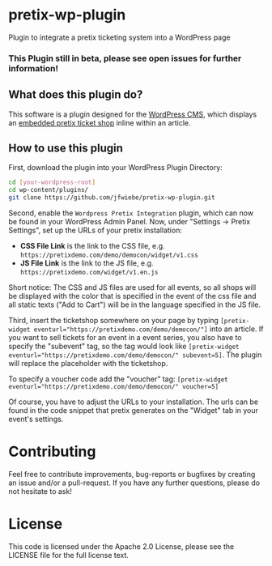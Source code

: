 # pretix-wp-plugin
Plugin to integrate a pretix ticketing system into a WordPress page
### This Plugin still in beta, please see open issues for further information!
## What does this plugin do?
This software is a plugin designed for the [WordPress CMS](https://wordpress.org), which displays an [embedded pretix ticket shop](https://docs.pretix.eu/en/latest/user/events/widget.html) inline within an article.
## How to use this plugin
First, download the plugin into your WordPress Plugin Directory:
```bash
cd [your-wordpress-root]
cd wp-content/plugins/
git clone https://github.com/jfwiebe/pretix-wp-plugin.git
```
Second, enable the `Wordpress Pretix Integration` plugin, which can now be found in your WordPress Admin Panel. Now, under "Settings -> Pretix Settings", set up the URLs of your pretix installation:
+ **CSS File Link** is the link to the CSS file, e.g. `https://pretixdemo.com/demo/democon/widget/v1.css`
+ **JS File Link** is the link to the JS file, e.g. `https://pretixdemo.com/widget/v1.en.js`

Short notice: The CSS and JS files are used for all events, so all shops will be displayed with the color that is specified in the event of the css file and all static texts ("Add to Cart") will be in the language specified in the JS file.

Third, insert the ticketshop somewhere on your page by typing `[pretix-widget eventurl="https://pretixdemo.com/demo/democon/"]` into an article. If you want to sell tickets for an event in a event series, you also have to specify the "subevent" tag, so the tag would look like `[pretix-widget eventurl="https://pretixdemo.com/demo/democon/" subevent=5]`. The plugin will replace the placeholder with the ticketshop.

To specify a voucher code add the "voucher" tag: `[pretix-widget eventurl="https://pretixdemo.com/demo/democon/" voucher=5]`

Of course, you have to adjust the URLs to your installation. The urls can be found in the code snippet that pretix generates on the "Widget" tab in your event's settings.

# Contributing
Feel free to contribute improvements, bug-reports or bugfixes by creating an issue and/or a pull-request. If you have any further questions, please do not hesitate to ask!
# License
This code is licensed under the Apache 2.0 License, please see the LICENSE file for the full license text.
